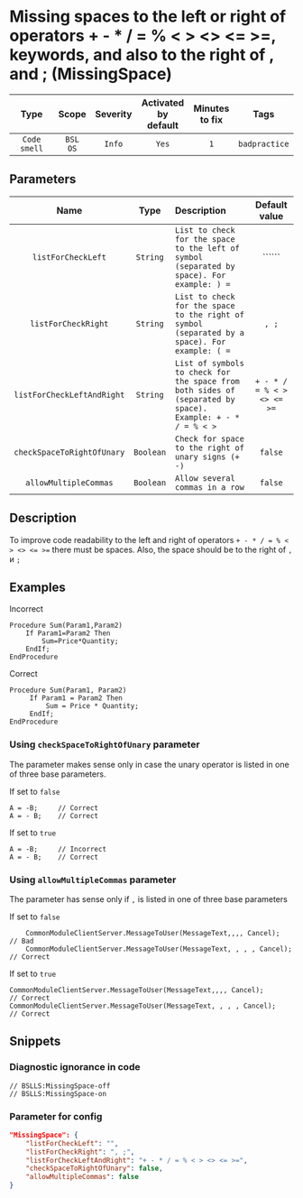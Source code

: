 # Missing spaces to the left or right of operators + - * / = % < > <> <= >=, keywords, and also to the right of , and ; (MissingSpace)

Type | Scope | Severity | Activated<br>by default | Minutes<br>to fix | Tags
:-: | :-: | :-: | :-: | :-: | :-:
`Code smell` | `BSL`<br>`OS` | `Info` | `Yes` | `1` | `badpractice`

## Parameters

Name | Type | Description | Default value
:-: | :-: | :-- | :-:
`listForCheckLeft` | `String` | `List to check for the space to the left of symbol (separated by space). For example: ) =` | ``````
`listForCheckRight` | `String` | `List to check for the space to the right of symbol (separated by a space). For example: ( =` | `, ;`
`listForCheckLeftAndRight` | `String` | `List of symbols to check for the space from both sides of (separated by space). Example: + - * / = % < >` | `+ - * / = % < > <> <= >=`
`checkSpaceToRightOfUnary` | `Boolean` | `Check for space to the right of unary signs (+ -)` | `false`
`allowMultipleCommas` | `Boolean` | `Allow several commas in a row` | `false`

<!-- Блоки выше заполняются автоматически, не трогать -->

## Description

To improve code readability to the left and right of operators `+ - * / = % < > <> <= >=` there must be spaces. Also, the space should be to the right of `,` и `;`

## Examples

Incorrect

```bsl
Procedure Sum(Param1,Param2)
    If Param1=Param2 Then
        Sum=Price*Quantity;
    EndIf;
EndProcedure
```

Correct

```bsl
Procedure Sum(Param1, Param2)
     If Param1 = Param2 Then
         Sum = Price * Quantity;
     EndIf;
EndProcedure
```

### Using `checkSpaceToRightOfUnary` parameter

The parameter makes sense only in case the unary operator is listed in one of three base parameters.

If set to `false`

```bsl
А = -B;     // Correct
А = - B;    // Correct
```

If set to `true`

```bsl
А = -B;     // Incorrect
А = - B;    // Correct
```

### Using `allowMultipleCommas` parameter

The parameter has sense only if `,` is listed in one of three base parameters

If set to `false`

```bsl
    CommonModuleClientServer.MessageToUser(MessageText,,,, Cancel);        // Bad
    CommonModuleClientServer.MessageToUser(MessageText, , , , Cancel);     // Correct
```

If set to `true`

```bsl
CommonModuleClientServer.MessageToUser(MessageText,,,, Cancel);        // Correct
CommonModuleClientServer.MessageToUser(MessageText, , , , Cancel);     // Correct
```

## Snippets

<!-- Блоки ниже заполняются автоматически, не трогать -->

### Diagnostic ignorance in code

```bsl
// BSLLS:MissingSpace-off
// BSLLS:MissingSpace-on
```

### Parameter for config

```json
"MissingSpace": {
    "listForCheckLeft": "",
    "listForCheckRight": ", ;",
    "listForCheckLeftAndRight": "+ - * / = % < > <> <= >=",
    "checkSpaceToRightOfUnary": false,
    "allowMultipleCommas": false
}
```
